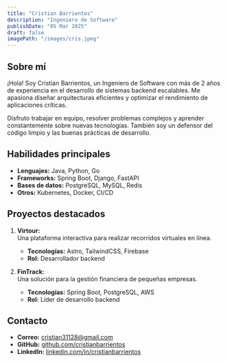 ```yaml
---  
title: "Cristian Barrientos"  
description: "Ingeniero de Software"  
publishDate: "05 Mar 2025"  
draft: false  
imagePath: "/images/cris.jpeg"  
---
```


## Sobre mí

¡Hola! Soy Cristian Barrientos, un Ingeniero de Software con más de 2 años de experiencia en el desarrollo de sistemas backend escalables. Me apasiona diseñar arquitecturas eficientes y optimizar el rendimiento de aplicaciones críticas.

Disfruto trabajar en equipo, resolver problemas complejos y aprender constantemente sobre nuevas tecnologías. También soy un defensor del código limpio y las buenas prácticas de desarrollo.

## Habilidades principales

- **Lenguajes:** Java, Python, Go  
- **Frameworks:** Spring Boot, Django, FastAPI  
- **Bases de datos:** PostgreSQL, MySQL, Redis  
- **Otros:** Kubernetes, Docker, CI/CD  

## Proyectos destacados

1. **Virtour:**  
   Una plataforma interactiva para realizar recorridos virtuales en línea.  
   - **Tecnologías:** Astro, TailwindCSS, Firebase  
   - **Rol:** Desarrollador backend  

2. **FinTrack:**  
   Una solución para la gestión financiera de pequeñas empresas.  
   - **Tecnologías:** Spring Boot, PostgreSQL, AWS  
   - **Rol:** Líder de desarrollo backend  

## Contacto

- **Correo:** cristian31128@gmail.com 
- **GitHub:** [github.com/cristianbarrientos](https://github.com/cabt38)  
- **LinkedIn:** [linkedin.com/in/cristianbarrientos](https://www.linkedin.com/in/cristian-andres-barrientos-torres-708aa6313/?utm_source=share&utm_campaign=share_via&utm_content=profile&utm_medium=android_app)